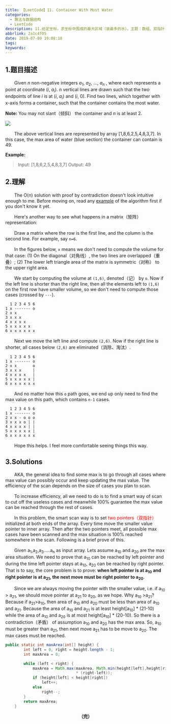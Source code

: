 ```yaml
---
title: 【LeetCode】11. Container With Most Water
categories:
  - 算法与数据结构
  - LeetCode
description: 11.给定坐标，求坐标中围成的最大区域（装最多的水）。主题：数组、双指针
abbrlink: 2a1c4f05
date: 2019-07-09 19:08:18
tags:
keywords:
---
```


## 1.题目描述

　　Given *n* non-negative integers *a<sub>1</sub>*, *a<sub>2</sub>*, ..., *a<sub>n</sub>* , where each represents a point at coordinate (*i*, *a<sub>i</sub>*). *n* vertical lines are drawn such that the two endpoints of line *i* is at (*i*, *a<sub>i</sub>*) and (*i*, 0). Find two lines, which together with x-axis forms a container, such that the container contains the most water.

**Note:** You may not slant（倾斜） the container and *n* is at least 2.

![](http://ww1.sinaimg.cn/large/75a4a8eegy1g4tsxpwzq2j20m90anwep.jpg)

　　The above vertical lines are represented by array [1,8,6,2,5,4,8,3,7]. In this case, the max area of water (blue section) the container can contain is 49.

**Example:**

> Input: [1,8,6,2,5,4,8,3,7]
> Output: 49

## 2.理解

　　The O(n) solution with proof by contradiction doesn't look intuitive enough to me. Before moving on, read any [example](https://leetcode.com/problems/container-with-most-water/discuss/6100/Simple-and-clear-proofexplanation) of the algorithm first if you don't know it yet.

　　Here's another way to see what happens in a matrix（矩阵） representation:

　　Draw a matrix where the row is the first line, and the column is the second line. For example, say `n=6`.

　　In the figures below, `x` means we don't need to compute the volume for that case: (1) On the diagonal（对角线）, the two lines are overlapped（重叠）; (2) The lower left triangle area of the matrix is symmetric（对称） to the upper right area.

　　We start by computing the volume at `(1,6)`, denoted（记） by `o`. Now if the left line is shorter than the right line, then all the elements left to `(1,6)` on the first row have smaller volume, so we don't need to compute those cases (crossed by `---`).

```
  1 2 3 4 5 6
1 x ------- o
2 x x
3 x x x 
4 x x x x
5 x x x x x
6 x x x x x x
```

　　Next we move the left line and compute `(2,6)`. Now if the right line is shorter, all cases below `(2,6)` are eliminated（消除、淘汰）.

```
  1 2 3 4 5 6
1 x ------- o
2 x x       o
3 x x x     |
4 x x x x   |
5 x x x x x |
6 x x x x x x
```

　　And no matter how this `o` path goes, we end up only need to find the max value on this path, which contains `n-1` cases.

```
  1 2 3 4 5 6
1 x ------- o
2 x x - o o o
3 x x x o | |
4 x x x x | |
5 x x x x x |
6 x x x x x x
```

　　Hope this helps. I feel more comfortable seeing things this way.

## 3.Solutions

　　AKA, the general idea to find some max is to go through all cases where max value can possibly occur and keep updating the max value. The efficiency of the scan depends on the size of cases you plan to scan.

　　To increase efficiency, all we need to do is to find a smart way of scan to cut off the useless cases and meanwhile 100% guarantee the max value can be reached through the rest of cases.

　　In this problem, the smart scan way is to set <font style="color:red">two pointers（双指针）</font> initialized at both ends of the array. Every time move the smaller value pointer to inner array. Then after the two pointers meet, all possible max cases have been scanned and the max situation is 100% reached somewhere in the scan. Following is a brief prove of this.

　　Given a<sub>1</sub>,a<sub>2</sub>,a<sub>3</sub>.....a<sub>n</sub> as input array. Lets assume a<sub>10</sub> and a<sub>20</sub> are the max area situation. We need to prove that a<sub>10</sub> can be reached by left pointer and during the time left pointer stays at a<sub>10</sub>, a<sub>20</sub> can be reached by right pointer. That is to say, the core problem is to prove: **when left pointer is at a<sub>10</sub> and right pointer is at a<sub>21</sub>, the next move must be right pointer to a<sub>20</sub>**.

　　Since we are always moving the pointer with the smaller value, i.e. if a<sub>10</sub> > a<sub>21</sub>, we should move pointer at a<sub>21</sub> to a<sub>20</sub>, as we hope. Why a<sub>10</sub> >a<sub>21</sub>? Because if a<sub>21</sub>>a<sub>10</sub>, then area of a<sub>10</sub> and a<sub>20</sub> must be less than area of a<sub>10</sub> and a<sub>21</sub>. Because the area of a<sub>10</sub> and a<sub>21</sub> is at least height[a<sub>10</sub>] * (21-10) while the area of a<sub>10</sub> and a<sub>20</sub> is at most height[a<sub>10</sub>] * (20-10). So there is a contradiction（矛盾） of assumption a<sub>10</sub> and a<sub>20</sub> has the max area. So, a<sub>10</sub> must be greater than a<sub>21</sub>, then next move a<sub>21</sub> has to be move to a<sub>20</sub>. The max cases must be reached.

~~~java 
public static int maxArea(int[] height) {
	    int left = 0, right = height.length - 1;
		int maxArea = 0;

		while (left < right) {
			maxArea = Math.max(maxArea, Math.min(height[left],height[right])
                               * (right-left));
			if (height[left] < height[right])
				left++;
			else
				right--;
		}
		return maxArea;
	}
~~~

<center><font style="font-weight:bold">（完）</font></center>

